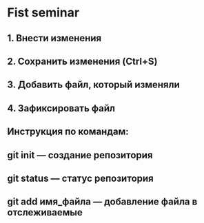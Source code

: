 # Fist seminar
## 1. Внести изменения
## 2. Сохранить изменения (Ctrl+S)
## 3. Добавить файл, который изменяли
## 4. Зафиксировать файл

## Инструкция по командам:
## git init — создание репозитория
## git status — статус репозитория
## git add имя_файла — добавление файла в отслеживаемые